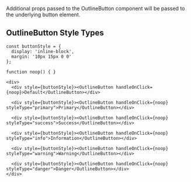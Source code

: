 Additional props passed to the OutlineButton component will be passed to the underlying button element.

## OutlineButton Style Types

```
const buttonStyle = {
  display: 'inline-block',
  margin: '10px 15px 0 0'
};

function noop() { }

<div>
  <div style={buttonStyle}><OutlineButton handleOnClick={noop}>Default</OutlineButton></div>

  <div style={buttonStyle}><OutlineButton handleOnClick={noop} styleType="primary">Primary</OutlineButton></div>

  <div style={buttonStyle}><OutlineButton handleOnClick={noop} styleType="success">Success</OutlineButton></div>

  <div style={buttonStyle}><OutlineButton handleOnClick={noop} styleType="info">Information</OutlineButton></div>

  <div style={buttonStyle}><OutlineButton handleOnClick={noop} styleType="warning">Warning</OutlineButton></div>

  <div style={buttonStyle}><OutlineButton handleOnClick={noop} styleType="danger">Danger</OutlineButton></div>
</div>
```
